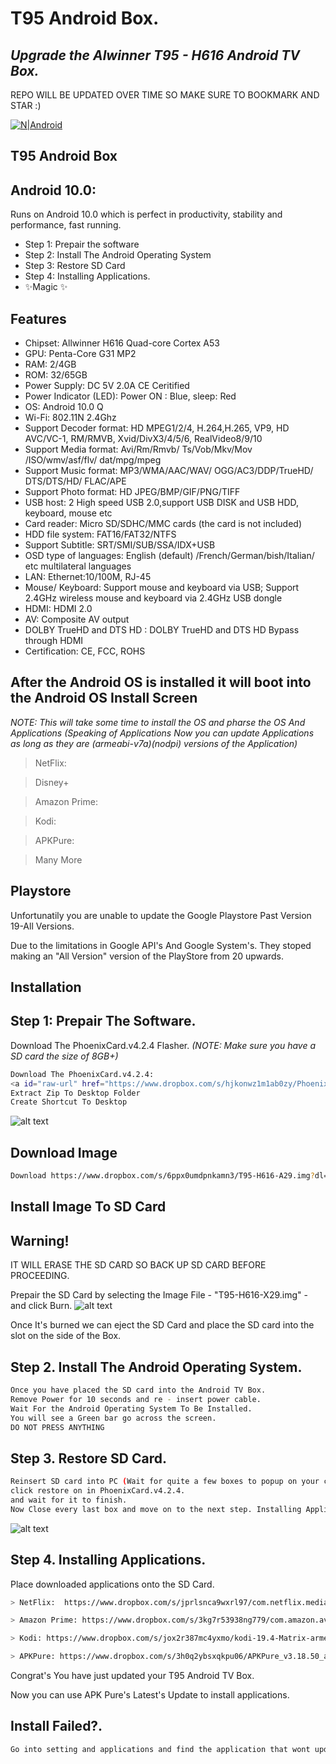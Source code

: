 ﻿# T95 Android Box.
## _Upgrade the Alwinner T95 - H616 Android TV Box._

REPO WILL BE UPDATED OVER TIME SO MAKE SURE TO BOOKMARK AND STAR :)

[![N|Android](https://kb.commusoft.co.uk/hc/article_attachments/115024461608/android-logo-sm.png)](https://www.android.com/intl/en_uk/)

## T95 Android Box
## Android 10.0: 
Runs on Android 10.0 which is perfect in productivity, stability and performance, fast running.

- Step 1: Prepair the software
- Step 2: Install The Android Operating System
- Step 3: Restore SD Card
- Step 4: Installing Applications.
- ✨Magic ✨

## Features
-  Chipset: Allwinner H616 Quad-core Cortex A53
- GPU: Penta-Core G31 MP2
- RAM: 2/4GB
- ROM: 32/65GB
- Power Supply: DC 5V 2.0A CE Ceritified
- Power Indicator (LED): Power ON : Blue, sleep: Red
- OS: Android 10.0 Q
- Wi-Fi: 802.11N 2.4Ghz
- Support Decoder format: HD MPEG1/2/4, H.264,H.265, VP9, HD AVC/VC-1, RM/RMVB, Xvid/DivX3/4/5/6, RealVideo8/9/10
- Support Media format: Avi/Rm/Rmvb/ Ts/Vob/Mkv/Mov /ISO/wmv/asf/flv/ dat/mpg/mpeg
- Support Music format: MP3/WMA/AAC/WAV/ OGG/AC3/DDP/TrueHD/ DTS/DTS/HD/ FLAC/APE
- Support Photo format: HD JPEG/BMP/GIF/PNG/TIFF
- USB host: 2 High speed USB 2.0,support USB DISK and USB HDD, keyboard, mouse etc
- Card reader: Micro SD/SDHC/MMC cards (the card is not included)
- HDD file system: FAT16/FAT32/NTFS
- Support Subtitle: SRT/SMI/SUB/SSA/IDX+USB
- OSD type of languages: English (default) /French/German/bish/Italian/ etc multilateral languages
- LAN: Ethernet:10/100M, RJ-45
- Mouse/ Keyboard: Support mouse and keyboard via USB; Support 2.4GHz wireless mouse and keyboard via 2.4GHz USB dongle
- HDMI: HDMI 2.0
- AV: Composite AV output
- DOLBY TrueHD and DTS HD : DOLBY TrueHD and DTS HD Bypass through HDMI
- Certification: CE, FCC, ROHS

## After the Android OS is installed it will boot into the Android OS Install Screen
_NOTE: This will take some time to install the OS and pharse the OS And Applications_
_(Speaking of Applications Now you can update Applications as long as they are (armeabi-v7a)(nodpi) versions of the Application)_

> NetFlix:  

> Disney+

> Amazon Prime:

> Kodi:

> APKPure:

> Many More

## Playstore

Unfortunatily you are unable to update the Google Playstore Past Version 19-All Versions.

Due to the limitations in Google API's And Google System's. They stoped making an "All Version" version of the PlayStore from 20 upwards. 

## Installation



## Step 1: Prepair The Software. 
Download The PhoenixCard.v4.2.4 Flasher. 
_(NOTE: Make sure you have a SD card the size of 8GB+)_

```sh
Download The PhoenixCard.v4.2.4: 
<a id="raw-url" href="https://www.dropbox.com/s/hjkonwz1m1ab0zy/PhoenixCard.v4.2.4.zip?dl=1">Download FILE</a>
Extract Zip To Desktop Folder
Create Shortcut To Desktop
```
![alt text](https://i.imgur.com/NbvXlYP.png)
## Download Image

```sh
Download https://www.dropbox.com/s/6ppx0umdpnkamn3/T95-H616-A29.img?dl=1
```

## Install Image To SD Card
## Warning!
IT WILL ERASE THE SD CARD SO BACK UP SD CARD BEFORE PROCEEDING.


Prepair the SD Card by selecting the Image File - "T95-H616-X29.img"  - and click Burn.
![alt text](https://i.imgur.com/4McVbfJ.png)

Once It's burned we can eject the SD Card and place the SD card into the slot on the side of the Box.

## Step 2. Install The Android Operating System. 

```sh
Once you have placed the SD card into the Android TV Box.
Remove Power for 10 seconds and re - insert power cable. 
Wait For the Android Operating System To Be Installed.
You will see a Green bar go across the screen.
DO NOT PRESS ANYTHING
```
## Step 3. Restore SD Card.
```sh
Reinsert SD card into PC (Wait for quite a few boxes to popup on your computer, This is normal.)
click restore on in PhoenixCard.v4.2.4.
and wait for it to finish.
Now Close every last box and move on to the next step. Installing Applications. 
```
![alt text](https://i.imgur.com/4McVbfJ.png)

## Step 4. Installing Applications.
Place downloaded applications onto the SD Card.
```sh
> NetFlix:  https://www.dropbox.com/s/jprlsnca9wxrl97/com.netflix.mediaclient_8.50.0_build_9_50318-50318_minAPI24%28arm64-v8a%2Carmeabi-v7a%2Cx86%2Cx86_64%29%28nodpi%29_apkmirror.com.apk?dl=1

> Amazon Prime: https://www.dropbox.com/s/3kg7r53938ng779/com.amazon.avod.thirdpartyclient_3.0.335.11455-335011455_minAPI21%28armeabi-v7a%29%28nodpi%29_apkmirror.com.apk?dl=1

> Kodi: https://www.dropbox.com/s/jox2r387mc4yxmo/kodi-19.4-Matrix-armeabi-v7a.apk?dl=1

> APKPure: https://www.dropbox.com/s/3h0q2ybsxqkpu06/APKPure_v3.18.50_apkpure.com.apk?dl=1

```

Congrat's You have just updated your T95 Android TV Box. 

Now you can use APK Pure's Latest's Update to install applications. 

## Install Failed?.

```sh
Go into setting and applications and find the application that wont update and uninstall the old version. Now you can install  the new version of the application like Kodi for Example.
```





